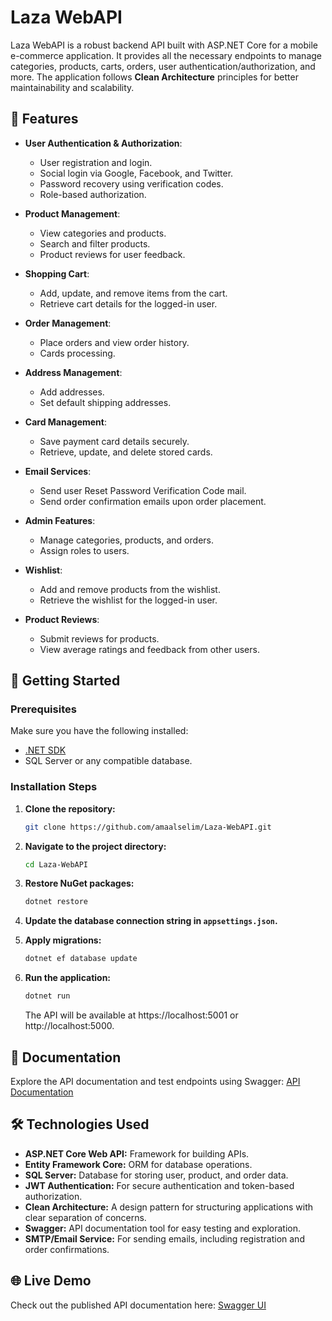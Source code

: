 # Laza WebAPI

Laza WebAPI is a robust backend API built with ASP.NET Core for a mobile e-commerce application. It provides all the necessary endpoints to manage categories, products, carts, orders, user authentication/authorization, and more. The application follows **Clean Architecture** principles for better maintainability and scalability.

## 🌟 Features

- **User Authentication & Authorization**:
  - User registration and login.
  - Social login via Google, Facebook, and Twitter.
  - Password recovery using verification codes.
  - Role-based authorization.

- **Product Management**:
  - View categories and products.
  - Search and filter products.
  - Product reviews for user feedback.

- **Shopping Cart**:
  - Add, update, and remove items from the cart.
  - Retrieve cart details for the logged-in user.

- **Order Management**:
  - Place orders and view order history.
  - Cards processing.

- **Address Management**:
  - Add addresses.
  - Set default shipping addresses.

- **Card Management**:
  - Save payment card details securely.
  - Retrieve, update, and delete stored cards.

- **Email Services**:
  - Send user Reset Password Verification Code mail.
  - Send order confirmation emails upon order placement.

- **Admin Features**:
  - Manage categories, products, and orders.
  - Assign roles to users.

- **Wishlist**:
  - Add and remove products from the wishlist.
  - Retrieve the wishlist for the logged-in user.

- **Product Reviews**:
  - Submit reviews for products.
  - View average ratings and feedback from other users.

## 🚀 Getting Started

### Prerequisites
Make sure you have the following installed:
- [.NET SDK](https://dotnet.microsoft.com/download)
- SQL Server or any compatible database.

### Installation Steps

1. **Clone the repository:**
    ```bash
    git clone https://github.com/amaalselim/Laza-WebAPI.git
    ```

2. **Navigate to the project directory:**
    ```bash
    cd Laza-WebAPI
    ```

3. **Restore NuGet packages:**
    ```bash
    dotnet restore
    ```

4. **Update the database connection string in `appsettings.json`.**

5. **Apply migrations:**
    ```bash
    dotnet ef database update
    ```

6. **Run the application:**
    ```bash
    dotnet run
    ```
    The API will be available at https://localhost:5001 or http://localhost:5000.

## 📖 Documentation
Explore the API documentation and test endpoints using Swagger:
[API Documentation](https://laza.runasp.net/swagger/index.html)

## 🛠️ Technologies Used
- **ASP.NET Core Web API:** Framework for building APIs.
- **Entity Framework Core:** ORM for database operations.
- **SQL Server:** Database for storing user, product, and order data.
- **JWT Authentication:** For secure authentication and token-based authorization.
- **Clean Architecture:** A design pattern for structuring applications with clear separation of concerns.
- **Swagger:** API documentation tool for easy testing and exploration.
- **SMTP/Email Service:** For sending emails, including registration and order confirmations.

## 🌐 Live Demo
Check out the published API documentation here: 
[Swagger UI](https://laza.runasp.net/swagger/index.html)
